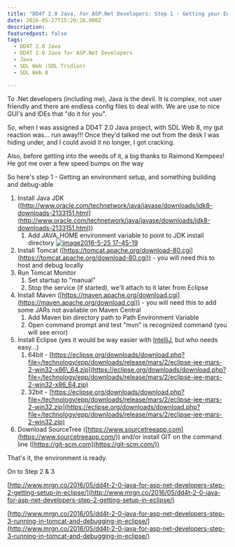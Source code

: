 ```yaml
---
title: "DD4T 2.0 Java, for ASP.Net Developers: Step 1 - Getting your Environment Setup"
date: 2016-05-27T15:20:26.000Z
description: 
featuredpost: false
tags: 
  - DD4T 2.0 Java
  - DD4T 2.0 Java for ASP.Net Developers
  - Java
  - SDL Web (SDL Tridion)
  - SDL Web 8

---
```


To .Net developers (including me), Java is the devil. It is complex, not user friendly and there are endless config files to deal with. We are use to nice GUI's and IDEs that "do it for you".

So, when I was assigned a DD4T 2.0 Java project, with SDL Web 8, my gut reaction was... run away!!! Once they'd talked me out from the desk I was hiding under, and I could avoid it no longer, I got cracking.

Also, before getting into the weeds of it, a big thanks to Raimond Kempees! He got me over a few speed bumps on the way

So here's step 1 - Getting an environment setup, and something building and debug-able

1. Install Java JDK ([http://www.oracle.com/technetwork/java/javase/downloads/jdk8-downloads-2133151.html](http://www.oracle.com/technetwork/java/javase/downloads/jdk8-downloads-2133151.html))
    1. Add JAVA\_HOME environment variable to point to JDK install directory [![image2016-5-25 17-45-19](http://67.205.159.130/wp-content/uploads/2016/05/image2016-5-25-17-45-19.png)](http://www.mrgn.co/2016/05/dd4t-2-0-java-for-asp-net-developers/image2016-5-25-17-45-19/)
2. Install Tomcat ([https://tomcat.apache.org/download-80.cgi](https://tomcat.apache.org/download-80.cgi)) - you will need this to host and debug locally
3. Run Tomcat Monitor
    1. Set startup to "manual"
    2. Stop the service (if started), we'll attach to it later from Eclipse
4. Install Maven ([https://maven.apache.org/download.cgi](https://maven.apache.org/download.cgi)) - you will need this to add some JARs not available on Maven Central
    1. Add Maven bin directory path to Path Environment Variable
    2. Open command prompt and test "mvn" is recognized command (you will see error)
5. Install Eclipse (yes it would be way easier with [IntelliJ](https://www.jetbrains.com/idea/), but who needs easy...)
    1. 64bit - [https://eclipse.org/downloads/download.php?file=/technology/epp/downloads/release/mars/2/eclipse-jee-mars-2-win32-x86\_64.zip](https://eclipse.org/downloads/download.php?file=/technology/epp/downloads/release/mars/2/eclipse-jee-mars-2-win32-x86_64.zip)
    2. 32bit - [https://eclipse.org/downloads/download.php?file=/technology/epp/downloads/release/mars/2/eclipse-jee-mars-2-win32.zip](https://eclipse.org/downloads/download.php?file=/technology/epp/downloads/release/mars/2/eclipse-jee-mars-2-win32.zip)
6. Download SourceTree ([https://www.sourcetreeapp.com](https://www.sourcetreeapp.com/)) and/or install GIT on the command line ([https://git-scm.com](https://git-scm.com/))

That's it, the environment is ready.

On to Step 2 & 3

[http://www.mrgn.co/2016/05/dd4t-2-0-java-for-asp-net-developers-step-2-getting-setup-in-eclipse/](http://www.mrgn.co/2016/05/dd4t-2-0-java-for-asp-net-developers-step-2-getting-setup-in-eclipse/)

[http://www.mrgn.co/2016/05/dd4t-2-0-java-for-asp-net-developers-step-3-running-in-tomcat-and-debugging-in-eclipse/](http://www.mrgn.co/2016/05/dd4t-2-0-java-for-asp-net-developers-step-3-running-in-tomcat-and-debugging-in-eclipse/)
